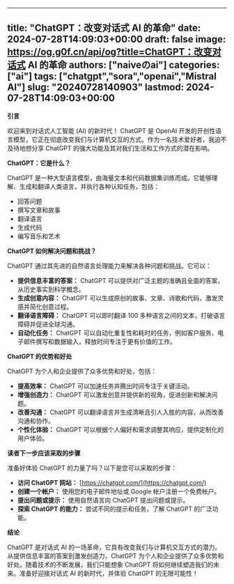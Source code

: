 
---
title: "ChatGPT：改变对话式 AI 的革命"
date: 2024-07-28T14:09:03+00:00
draft: false
image: https://og.g0f.cn/api/og?title=ChatGPT：改变对话式 AI 的革命
authors: ["naiveのai"]
categories: ["ai"]
tags: ["chatgpt","sora","openai","Mistral AI"]
slug: "20240728140903"
lastmod: 2024-07-28T14:09:03+00:00
---
**引言**

欢迎来到对话式人工智能 (AI) 的新时代！ ChatGPT 是 OpenAI 开发的开创性语言模型，它正在彻底改变我们与计算机交互的方式。作为一名技术爱好者，我迫不及待地想分享 ChatGPT 的强大功能及其对我们生活和工作方式的潜在影响。

**ChatGPT：它是什么？**

ChatGPT 是一种大型语言模型，由海量文本和代码数据集训练而成。它能够理解、生成和翻译人类语言，并执行各种认知任务，包括：

- 回答问题
- 撰写文章和故事
- 翻译语言
- 生成代码
- 编写音乐和艺术

**ChatGPT 如何解决问题和挑战？**

ChatGPT 通过其先进的自然语言处理能力来解决各种问题和挑战。它可以：

- **提供信息丰富的答案：** ChatGPT 可以提供对广泛主题的准确且全面的答案，从历史事实到科学概念。
- **生成创意内容：** ChatGPT 可以生成原创的故事、文章、诗歌和代码，激发灵感并简化创意过程。
- **翻译语言障碍：** ChatGPT 可以即时翻译 100 多种语言之间的文本，打破语言障碍并促进全球沟通。
- **自动化任务：** ChatGPT 可以自动化重复性和耗时的任务，例如客户服务、电子邮件撰写和数据输入，释放时间专注于更有价值的工作。

**ChatGPT 的优势和好处**

ChatGPT 为个人和企业提供了众多优势和好处，包括：

- **提高效率：** ChatGPT 可以加速任务并腾出时间专注于关键活动。
- **增强创造力：** ChatGPT 可以激发创意并提供新的视角，促进创新和解决问题。
- **改善沟通：** ChatGPT 可以翻译语言并生成清晰且引人入胜的内容，从而改善沟通和协作。
- **个性化体验：** ChatGPT 可以根据个人偏好和需求调整其响应，提供定制化的用户体验。

**读者下一步应该采取的步骤**

准备好体验 ChatGPT 的力量了吗？以下是您可以采取的步骤：

- **访问 ChatGPT 网站：** [https://chatgpt.com/](https://chatgpt.com/)
- **创建一个帐户：** 使用您的电子邮件地址或 Google 帐户注册一个免费帐户。
- **提出问题或提示：** 使用自然语言向 ChatGPT 提出问题或提示。
- **探索 ChatGPT 的能力：** 尝试不同的提示和任务，了解 ChatGPT 的广泛功能。

**结论**

ChatGPT 是对话式 AI 的一场革命，它具有改变我们与计算机交互方式的潜力。从提供信息丰富的答案到激发创造力，ChatGPT 为个人和企业提供了众多优势和好处。随着技术的不断发展，我们只能想象 ChatGPT 将如何继续塑造我们的未来。准备好迎接对话式 AI 的新时代，并体验 ChatGPT 的无限可能性！